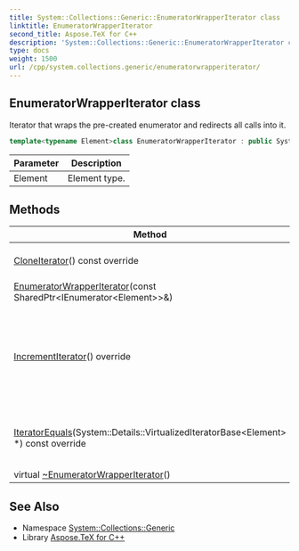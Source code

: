 ```yaml
---
title: System::Collections::Generic::EnumeratorWrapperIterator class
linktitle: EnumeratorWrapperIterator
second_title: Aspose.TeX for C++
description: 'System::Collections::Generic::EnumeratorWrapperIterator class. Iterator that wraps the pre-created enumerator and redirects all calls into it in C++.'
type: docs
weight: 1500
url: /cpp/system.collections.generic/enumeratorwrapperiterator/
---
```

## EnumeratorWrapperIterator class


Iterator that wraps the pre-created enumerator and redirects all calls into it.

```cpp
template<typename Element>class EnumeratorWrapperIterator : public System::Details::VirtualizedIteratorBase<Element>
```


| Parameter | Description |
| --- | --- |
| Element | Element type. |
## Methods

| Method | Description |
| --- | --- |
| [CloneIterator](./cloneiterator/)() const override | Clones current iterator. |
| [EnumeratorWrapperIterator](./enumeratorwrapperiterator/)(const SharedPtr\<IEnumerator\<Element\>\>\&) |  |
| [IncrementIterator](./incrementiterator/)() override | Moves the iterator step forward. Must update m_is_end and m_pointer. |
| [IteratorEquals](./iteratorequals/)(System::Details::VirtualizedIteratorBase\<Element\> *) const override | Checks if two iterators point to the same item. |
| virtual [~EnumeratorWrapperIterator](./~enumeratorwrapperiterator/)() | Destructor. |

## See Also

* Namespace [System::Collections::Generic](../)
* Library [Aspose.TeX for C++](../../)
